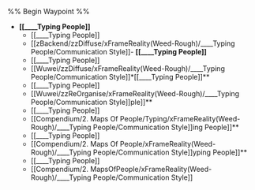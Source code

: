 %% Begin Waypoint %%
- **[[____Typing People]]**
	- [[____Typing People]]
	- [[zBackend/zzDiffuse/xFrameReality(Weed-Rough)/____Typing People/Communication Style]]- **[[____Typing People]]**
	- [[____Typing People]]
	- [[Wuwei/zzDiffuse/xFrameReality(Weed-Rough)/____Typing People/Communication Style]]*[[____Typing People]]**
	- [[____Typing People]]
	- [[Wuwei/zzReOrganise/xFrameReality(Weed-Rough)/____Typing People/Communication Style]]ple]]**
	- [[____Typing People]]
	- [[Compendium/2. Maps Of People/Typing/xFrameReality(Weed-Rough)/____Typing People/Communication Style]]ing People]]**
	- [[____Typing People]]
	- [[Compendium/2. Maps Of People/xFrameReality(Weed-Rough)/____Typing People/Communication Style]]yping People]]**
	- [[____Typing People]]
	- [[Compendium/2. MapsOfPeople/xFrameReality(Weed-Rough)/____Typing People/Communication Style]]